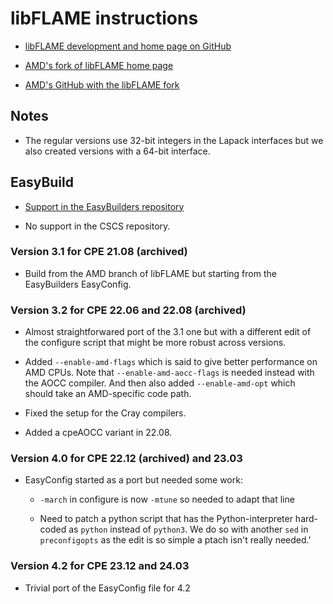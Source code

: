 # libFLAME instructions

  * [libFLAME development and home page on GitHub](https://github.com/flame/libflame/)

  * [AMD's fork of libFLAME home page](https://developer.amd.com/amd-aocl/blas-library/#libflame)

  * [AMD's GitHub with the libFLAME fork](https://github.com/amd/libflame)


## Notes

  * The regular versions use 32-bit integers in the Lapack interfaces but we also created
    versions with a 64-bit interface.


## EasyBuild

  * [Support in the EasyBuilders repository](https://github.com/easybuilders/easybuild-easyconfigs/tree/develop/easybuild/easyconfigs/l/libFLAME)

  * No support in the CSCS repository.


### Version 3.1 for CPE 21.08 (archived)

  * Build from the AMD branch of libFLAME but starting from the EasyBuilders
    EasyConfig.


### Version 3.2 for CPE 22.06 and 22.08 (archived)

  * Almost straightforwared port of the 3.1 one but with a different
    edit of the configure script that might be more robust across
    versions.

  * Added `--enable-amd-flags` which is said to give better performance
    on AMD CPUs. Note that `--enable-amd-aocc-flags` is needed instead with
    the AOCC compiler. And then also added `--enable-amd-opt` which should
    take an AMD-specific code path.
    
  * Fixed the setup for the Cray compilers.
  
  * Added a cpeAOCC variant in 22.08.
  

### Version 4.0 for CPE 22.12 (archived) and 23.03

  * EasyConfig started as a port but needed some work:
  
      * `-march` in configure is now `-mtune` so needed to adapt that line
      
      * Need to patch a python script that has the Python-interpreter hard-coded as 
        `python` instead of `python3`. We do so with another `sed` in `preconfigopts`
        as the edit is so simple a ptach isn't really needed.'
  
### Version 4.2 for CPE 23.12 and 24.03

  * Trivial port of the EasyConfig file for 4.2
  
  